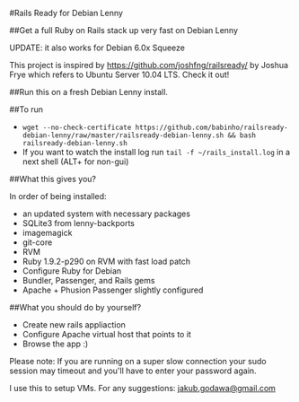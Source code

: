 #Rails Ready for Debian Lenny

##Get a full Ruby on Rails stack up very fast on Debian Lenny

UPDATE: it also works for Debian 6.0x Squeeze

This project is inspired by https://github.com/joshfng/railsready/ by Joshua Frye which refers to Ubuntu Server 10.04 LTS. Check it out!

##Run this on a fresh Debian Lenny install.

##To run
  * `wget --no-check-certificate https://github.com/babinho/railsready-debian-lenny/raw/master/railsready-debian-lenny.sh && bash railsready-debian-lenny.sh`
  * If you want to watch the install log run `tail -f ~/rails_install.log` in a next shell (ALT+<F2-F6> for non-gui)

##What this gives you?

In order of being installed:

  * an updated system with necessary packages
  * SQLite3 from lenny-backports
  * imagemagick
  * git-core
  * RVM
  * Ruby 1.9.2-p290 on RVM with fast load patch
  * Configure Ruby for Debian
  * Bundler, Passenger, and Rails gems
  * Apache + Phusion Passenger slightly configured

##What you should do by yourself?

  * Create new rails appliaction
  * Configure Apache virtual host that points to it
  * Browse the app :)

Please note: If you are running on a super slow connection your sudo session may timeout and you'll have to enter your password again.

I use this to setup VMs. For any suggestions: jakub.godawa@gmail.com
